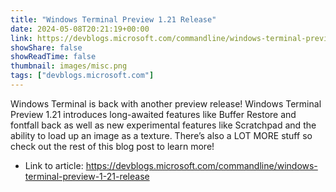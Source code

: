 ```yaml
---
title: "Windows Terminal Preview 1.21 Release"
date: 2024-05-08T20:21:19+00:00
link: https://devblogs.microsoft.com/commandline/windows-terminal-preview-1-21-release
showShare: false
showReadTime: false
thumbnail: images/misc.png
tags: ["devblogs.microsoft.com"]
---
```

Windows Terminal is back with another preview release! Windows Terminal Preview 1.21 introduces long-awaited features like Buffer Restore and fontfall back as well as new experimental features like Scratchpad and the ability to load up an image as a texture. There’s also a LOT MORE stuff so check out the rest of this blog post to learn more!

- Link to article: https://devblogs.microsoft.com/commandline/windows-terminal-preview-1-21-release